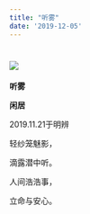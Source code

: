 ```yaml
---
title: "听雾"
date: '2019-12-05'
---
```

  #  ![](/images/heshui.jpg)
  
  **听雾**
  
  **闲居**
  
2019.11.21于明辨 

轻纱笼魅影， 

滴露潜中听。 

人间浩浩事， 

立命与安心。 
